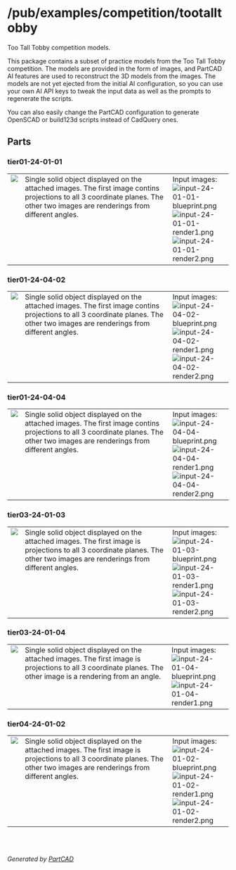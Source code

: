 # /pub/examples/competition/tootalltobby

Too Tall Tobby competition models.

This package contains a subset of practice models from the Too Tall Tobby competition.
The models are provided in the form of images, and PartCAD AI features are used
to reconstruct the 3D models from the images.
The models are not yet ejected from the initial AI configuration, so you
can use your own AI API keys to tweak the input data as well as the prompts to
regenerate the scripts.

You can also easily change the PartCAD configuration
to generate OpenSCAD or build123d scripts instead of CadQuery ones.


## Parts

### tier01-24-01-01
<table><tr>
<td valign=top><a href="tier01-24-01-01.py"><img src="././tier01-24-01-01.svg" style="width: auto; height: auto; max-width: 200px; max-height: 200px;"></a></td>
<td valign=top>Single solid object displayed on the attached images.
The first image contins projections to all 3 coordinate planes.
The other two images are renderings from different angles.
</td>
<td valign=top>Input images:
</br><img src="input-24-01-01-blueprint.png" alt="input-24-01-01-blueprint.png" style="width: auto; height: auto; max-width: 200px; max-height: 200px;" />
</br><img src="input-24-01-01-render1.png" alt="input-24-01-01-render1.png" style="width: auto; height: auto; max-width: 200px; max-height: 200px;" />
</br><img src="input-24-01-01-render2.png" alt="input-24-01-01-render2.png" style="width: auto; height: auto; max-width: 200px; max-height: 200px;" />
</td>
</tr></table>

### tier01-24-04-02
<table><tr>
<td valign=top><a href="tier01-24-04-02.py"><img src="././tier01-24-04-02.svg" style="width: auto; height: auto; max-width: 200px; max-height: 200px;"></a></td>
<td valign=top>Single solid object displayed on the attached images.
The first image contins projections to all 3 coordinate planes.
The other two images are renderings from different angles.
</td>
<td valign=top>Input images:
</br><img src="input-24-04-02-blueprint.png" alt="input-24-04-02-blueprint.png" style="width: auto; height: auto; max-width: 200px; max-height: 200px;" />
</br><img src="input-24-04-02-render1.png" alt="input-24-04-02-render1.png" style="width: auto; height: auto; max-width: 200px; max-height: 200px;" />
</br><img src="input-24-04-02-render2.png" alt="input-24-04-02-render2.png" style="width: auto; height: auto; max-width: 200px; max-height: 200px;" />
</td>
</tr></table>

### tier01-24-04-04
<table><tr>
<td valign=top><a href="tier01-24-04-04.py"><img src="././tier01-24-04-04.svg" style="width: auto; height: auto; max-width: 200px; max-height: 200px;"></a></td>
<td valign=top>Single solid object displayed on the attached images.
The first image contins projections to all 3 coordinate planes.
The other two images are renderings from different angles.
</td>
<td valign=top>Input images:
</br><img src="input-24-04-04-blueprint.png" alt="input-24-04-04-blueprint.png" style="width: auto; height: auto; max-width: 200px; max-height: 200px;" />
</br><img src="input-24-04-04-render1.png" alt="input-24-04-04-render1.png" style="width: auto; height: auto; max-width: 200px; max-height: 200px;" />
</br><img src="input-24-04-04-render2.png" alt="input-24-04-04-render2.png" style="width: auto; height: auto; max-width: 200px; max-height: 200px;" />
</td>
</tr></table>

### tier03-24-01-03
<table><tr>
<td valign=top><a href="tier03-24-01-03.py"><img src="././tier03-24-01-03.svg" style="width: auto; height: auto; max-width: 200px; max-height: 200px;"></a></td>
<td valign=top>Single solid object displayed on the attached images.
The first image is projections to all 3 coordinate planes.
The other two images are renderings from different angles.
</td>
<td valign=top>Input images:
</br><img src="input-24-01-03-blueprint.png" alt="input-24-01-03-blueprint.png" style="width: auto; height: auto; max-width: 200px; max-height: 200px;" />
</br><img src="input-24-01-03-render1.png" alt="input-24-01-03-render1.png" style="width: auto; height: auto; max-width: 200px; max-height: 200px;" />
</br><img src="input-24-01-03-render2.png" alt="input-24-01-03-render2.png" style="width: auto; height: auto; max-width: 200px; max-height: 200px;" />
</td>
</tr></table>

### tier03-24-01-04
<table><tr>
<td valign=top><a href="tier03-24-01-04.py"><img src="././tier03-24-01-04.svg" style="width: auto; height: auto; max-width: 200px; max-height: 200px;"></a></td>
<td valign=top>Single solid object displayed on the attached images.
The first image is projections to all 3 coordinate planes.
The other image is a rendering from an angle.
</td>
<td valign=top>Input images:
</br><img src="input-24-01-04-blueprint.png" alt="input-24-01-04-blueprint.png" style="width: auto; height: auto; max-width: 200px; max-height: 200px;" />
</br><img src="input-24-01-04-render1.png" alt="input-24-01-04-render1.png" style="width: auto; height: auto; max-width: 200px; max-height: 200px;" />
</td>
</tr></table>

### tier04-24-01-02
<table><tr>
<td valign=top><a href="tier04-24-01-02.py"><img src="././tier04-24-01-02.svg" style="width: auto; height: auto; max-width: 200px; max-height: 200px;"></a></td>
<td valign=top>Single solid object displayed on the attached images.
The first image is projections to all 3 coordinate planes.
The other two images are renderings from different angles.
</td>
<td valign=top>Input images:
</br><img src="input-24-01-02-blueprint.png" alt="input-24-01-02-blueprint.png" style="width: auto; height: auto; max-width: 200px; max-height: 200px;" />
</br><img src="input-24-01-02-render1.png" alt="input-24-01-02-render1.png" style="width: auto; height: auto; max-width: 200px; max-height: 200px;" />
</br><img src="input-24-01-02-render2.png" alt="input-24-01-02-render2.png" style="width: auto; height: auto; max-width: 200px; max-height: 200px;" />
</td>
</tr></table>

<br/><br/>

*Generated by [PartCAD](https://partcad.org/)*
